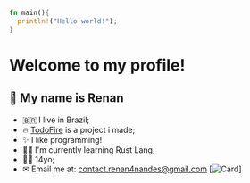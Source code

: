 ```rust
fn main(){
  println!("Hello world!");
}
```
# Welcome to my profile!
## 👋 My name is Renan
- 🇧🇷 I live in Brazil;
- 🔥 [TodoFire](https://todofire.ml) is a project i made;
- ✨ I like programming!
- 🧑‍💻 I'm currently learning Rust Lang;
- 👦🏻 14yo;
- ✉ Email me at: contact.renan4nandes@gmail.com
[![Card](https://github-readme-stats.vercel.app/api?username=renan4nandes&show_icons=true&theme=dark)]

